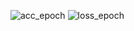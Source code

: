 ![acc_epoch](https://user-images.githubusercontent.com/32334380/212460171-c12a9020-32c5-40dc-b0ca-2961ae3dba62.png)
![loss_epoch](https://user-images.githubusercontent.com/32334380/212460173-a17a8a2c-29e8-413b-a077-9b1d048771a5.png)
